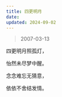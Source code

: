 ```yaml
---
title: 四更明月
date: 
updated: 2024-09-02
---
```


> 2007-03-13

四更明月照孤灯，

怡然未尽梦中醒。

念念难忘无猜意，

依依不舍结发情。